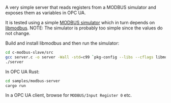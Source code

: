 A very simple server that reads registers from a MODBUS simulator and exposes them as variables in OPC UA.

It is tested using a simple [MODBUS simulator](https://github.com/taka-wang/c-modbus-slave) which in turn depends on
 [libmodbus](https://libmodbus.org/download/). NOTE: The simulator is probably too simple since the values do not change.
 
Build and install libmodbus and then run the simulator:

```bash
cd c-modbus-slave/src
gcc server.c -o server -Wall -std=c99 `pkg-config --libs --cflags libmodbus`
./server
```

In OPC UA Rust:

```bash
cd samples/modbus-server
cargo run
```

In a OPC UA client, browse for `MODBUS/Input Register 0` etc.
